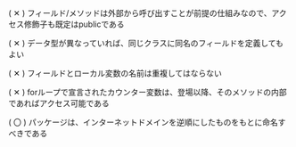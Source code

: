 ( ✕ ) フィールド/メソッドは外部から呼び出すことが前提の仕組みなので、アクセス修飾子も既定はpublicである  

( ✕ ) データ型が異なっていれば、同じクラスに同名のフィールドを定義してもよい  

( ✕ ) フィールドとローカル変数の名前は重複してはならない  

( ✕ ) forループで宣言されたカウンター変数は、登場以降、そのメソッドの内部であればアクセス可能である  

( 〇 ) パッケージは、インターネットドメインを逆順にしたものをもとに命名すべきである  